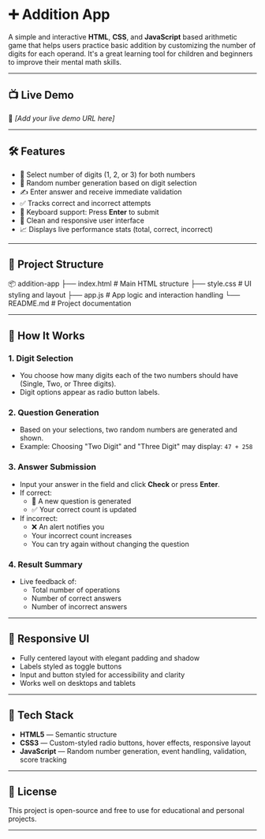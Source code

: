 # ➕ Addition App

A simple and interactive **HTML**, **CSS**, and **JavaScript** based arithmetic game that helps users practice basic addition by customizing the number of digits for each operand. It's a great learning tool for children and beginners to improve their mental math skills.

---

## 📺 Live Demo

🔗 *[Add your live demo URL here]*

---

## 🛠️ Features

- 🔢 Select number of digits (1, 2, or 3) for both numbers
- 🧮 Random number generation based on digit selection
- ✍️ Enter answer and receive immediate validation
- ✅ Tracks correct and incorrect attempts
- 🎯 Keyboard support: Press **Enter** to submit
- 🎨 Clean and responsive user interface
- 📈 Displays live performance stats (total, correct, incorrect)

---

## 📁 Project Structure

📦 addition-app
├── index.html # Main HTML structure
├── style.css # UI styling and layout
├── app.js # App logic and interaction handling
└── README.md # Project documentation

---

## 🧠 How It Works

### 1. Digit Selection
- You choose how many digits each of the two numbers should have (Single, Two, or Three digits).
- Digit options appear as radio button labels.

### 2. Question Generation
- Based on your selections, two random numbers are generated and shown.
- Example: Choosing "Two Digit" and "Three Digit" may display: `47 + 258`

### 3. Answer Submission
- Input your answer in the field and click **Check** or press **Enter**.
- If correct:
  - 🎉 A new question is generated
  - ✅ Your correct count is updated
- If incorrect:
  - ❌ An alert notifies you
  - Your incorrect count increases
  - You can try again without changing the question

### 4. Result Summary
- Live feedback of:
  - Total number of operations
  - Number of correct answers
  - Number of incorrect answers

---

## 📱 Responsive UI

- Fully centered layout with elegant padding and shadow
- Labels styled as toggle buttons
- Input and button styled for accessibility and clarity
- Works well on desktops and tablets

---

## 🧰 Tech Stack

- **HTML5** — Semantic structure
- **CSS3** — Custom-styled radio buttons, hover effects, responsive layout
- **JavaScript** — Random number generation, event handling, validation, score tracking

---

## 📜 License

This project is open-source and free to use for educational and personal projects.

---
